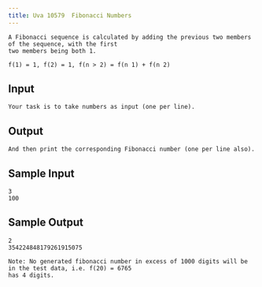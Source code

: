 ```yaml
---
title: Uva 10579  Fibonacci Numbers
---
```



```
A Fibonacci sequence is calculated by adding the previous two members of the sequence, with the first
two members being both 1.

f(1) = 1, f(2) = 1, f(n > 2) = f(n 1) + f(n 2)
```

## Input

```
Your task is to take numbers as input (one per line).

```

## Output

```
And then print the corresponding Fibonacci number (one per line also).

```

## Sample Input

```
3
100

```

## Sample Output

```
2
354224848179261915075

Note: No generated fibonacci number in excess of 1000 digits will be in the test data, i.e. f(20) = 6765
has 4 digits.
```
